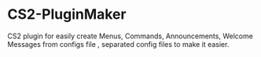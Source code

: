 # CS2-PluginMaker
CS2 plugin for easily create Menus, Commands, Announcements, Welcome Messages from configs file , separated config files to make it easier.
